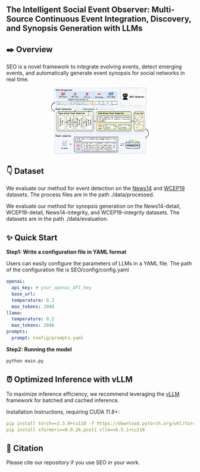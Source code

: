 ## The Intelligent Social Event Observer: Multi-Source Continuous Event Integration, Discovery, and Synopsis Generation with LLMs


## ✒️ Overview
SEO is a novel framework to integrate evolving events, detect emerging events, and automatically generate event synopsis for social networks in real time.
<div align=center>
<img src="https://github.com/lambdarw/SEO/blob/main/img/framework.png" width="52%" >
</div>

## 👇 Dataset
We evaluate our method for event detection on the [News14]() and [WCEP19]() datasets. The process files are in the path ./data/processed.

We evaluate our method for synopsis generation on the News14-detail, WCEP19-detail, News14-integrity, and WCEP19-integrity datasets. The datasets are in the path ./data/evaluation.


## ✨ Quick Start

**Step1: Write a configuration file in YAML format**

Users can easily configure the parameters of LLMs in a YAML file. 
The path of the configuration file is SEO/config/config.yaml

```yaml
openai:
  api_key: # your_openai_API_key
  base_url: 
  temperature: 0.2  
  max_tokens: 2048
llama:
  temperature: 0.2
  max_tokens: 2048
prompts:
  prompt: config/prompts.yaml
```

**Step2: Running the model**
```python
python main.py
```

## ⏰ Optimized Inference with vLLM
To maximize inference efficiency, we recommend leveraging the [vLLM](https://docs.vllm.ai/en/latest/) framework for batched and cached inference. 

Installation Instructions, requiring CUDA 11.8+:
```yaml
pip install torch==2.3.0+cu118 -f https://download.pytorch.org/whl/torch_stable.html
pip install xformers==0.0.26.post1 vllm==0.5.1+cu118
```

## 📖 Citation
Please cite our repository if you use SEO in your work.
```bibtex
```
